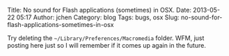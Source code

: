 Title: No sound for Flash applications (sometimes) in OSX.
Date: 2013-05-22 05:17
Author: jchen
Category: blog
Tags: bugs, osx
Slug: no-sound-for-flash-applications-sometimes-in-osx

Try deleting the `~/Library/Preferences/Macromedia` folder. WFM, just
posting here just so I will remember if it comes up again in the future.

